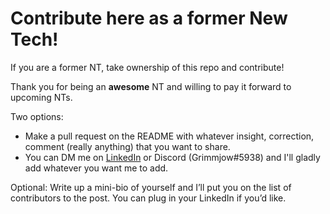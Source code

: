 # Contribute here as a former New Tech!

If you are a former NT, take ownership of this repo and contribute! 

Thank you for being an **awesome** NT and willing to pay it forward to upcoming NTs. 

Two options:
* Make a pull request on the README with whatever insight, correction, comment (really anything) that you want to share.
* You can DM me on [LinkedIn](https://www.linkedin.com/in/hamza-algamoos/) or Discord (Grimmjow#5938) and I'll gladly add whatever you want me to add.

Optional: Write up a mini-bio of yourself and I’ll put you on the list of contributors to the post. You can plug in your LinkedIn if you’d like.
